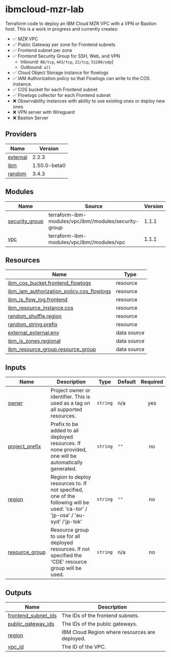 # ibmcloud-mzr-lab

Terraform code to deploy an IBM Cloud MZR VPC with a VPN or Bastion host. This is a work in progress and currently creates:

 - :white_check_mark:  MZR VPC 
 - :white_check_mark:  Public Gateway per zone for Frontend subnets
 - :white_check_mark:  Frontend subnet per zone 
 - :white_check_mark:  Frontend Security Group for SSH, Web, and VPN
    - Inbound: `80/tcp`, `443/tcp`, `22/tcp`, `51280/udp`]
    - Outbound: `all`
 - :white_check_mark:  Cloud Object Storage instance for flowlogs
 - :white_check_mark:  IAM Authorization policy so that Flowlogs can write to the COS instance.
 - :white_check_mark:  COS bucket for each Frontend subnet  
 - :white_check_mark:  Flowlogs collector for each Frontend subnet 
 - :x: Observability instances with ability to use existing ones or deploy new ones
 - :x: VPN server with Wireguard 
 - :x: Bastion Server 

## Providers

| Name | Version |
|------|---------|
| <a name="provider_external"></a> [external](#provider\_external) | 2.2.3 |
| <a name="provider_ibm"></a> [ibm](#provider\_ibm) | 1.50.0-beta0 |
| <a name="provider_random"></a> [random](#provider\_random) | 3.4.3 |

## Modules

| Name | Source | Version |
|------|--------|---------|
| <a name="module_security_group"></a> [security\_group](#module\_security\_group) | terraform-ibm-modules/vpc/ibm//modules/security-group | 1.1.1 |
| <a name="module_vpc"></a> [vpc](#module\_vpc) | terraform-ibm-modules/vpc/ibm//modules/vpc | 1.1.1 |

## Resources

| Name | Type |
|------|------|
| [ibm_cos_bucket.frontend_flowlogs](https://registry.terraform.io/providers/IBM-Cloud/ibm/1.50.0-beta0/docs/resources/cos_bucket) | resource |
| [ibm_iam_authorization_policy.cos_flowlogs](https://registry.terraform.io/providers/IBM-Cloud/ibm/1.50.0-beta0/docs/resources/iam_authorization_policy) | resource |
| [ibm_is_flow_log.frontend](https://registry.terraform.io/providers/IBM-Cloud/ibm/1.50.0-beta0/docs/resources/is_flow_log) | resource |
| [ibm_resource_instance.cos](https://registry.terraform.io/providers/IBM-Cloud/ibm/1.50.0-beta0/docs/resources/resource_instance) | resource |
| [random_shuffle.region](https://registry.terraform.io/providers/hashicorp/random/latest/docs/resources/shuffle) | resource |
| [random_string.prefix](https://registry.terraform.io/providers/hashicorp/random/latest/docs/resources/string) | resource |
| [external_external.env](https://registry.terraform.io/providers/hashicorp/external/latest/docs/data-sources/external) | data source |
| [ibm_is_zones.regional](https://registry.terraform.io/providers/IBM-Cloud/ibm/1.50.0-beta0/docs/data-sources/is_zones) | data source |
| [ibm_resource_group.resource_group](https://registry.terraform.io/providers/IBM-Cloud/ibm/1.50.0-beta0/docs/data-sources/resource_group) | data source |

## Inputs

| Name | Description | Type | Default | Required |
|------|-------------|------|---------|:--------:|
| <a name="input_owner"></a> [owner](#input\_owner) | Project owner or identifier. This is used as a tag on all supported resources. | `string` | n/a | yes |
| <a name="input_project_prefix"></a> [project\_prefix](#input\_project\_prefix) | Prefix to be added to all deployed resources. If none provided, one will be automatically generated. | `string` | `""` | no |
| <a name="input_region"></a> [region](#input\_region) | Region to deploy resources to. If not specified, one of the following will be used: 'ca-tor' / 'jp-osa' / 'au-syd' /'jp-tok' | `string` | `""` | no |
| <a name="input_resource_group"></a> [resource\_group](#input\_resource\_group) | Resource group to use for all deployed resources. If not specified the 'CDE' resource group will be used. | `string` | n/a | no |

## Outputs

| Name | Description |
|------|-------------|
| <a name="output_frontend_subnet_ids"></a> [frontend\_subnet\_ids](#output\_frontend\_subnet\_ids) | The IDs of the frontend subnets. |
| <a name="output_public_gateway_ids"></a> [public\_gateway\_ids](#output\_public\_gateway\_ids) | The IDs of the public gateways. |
| <a name="output_region"></a> [region](#output\_region) | IBM Cloud Region where resources are deployed. |
| <a name="output_vpc_id"></a> [vpc\_id](#output\_vpc\_id) | The ID of the VPC. |
<!-- END_TF_DOCS -->
